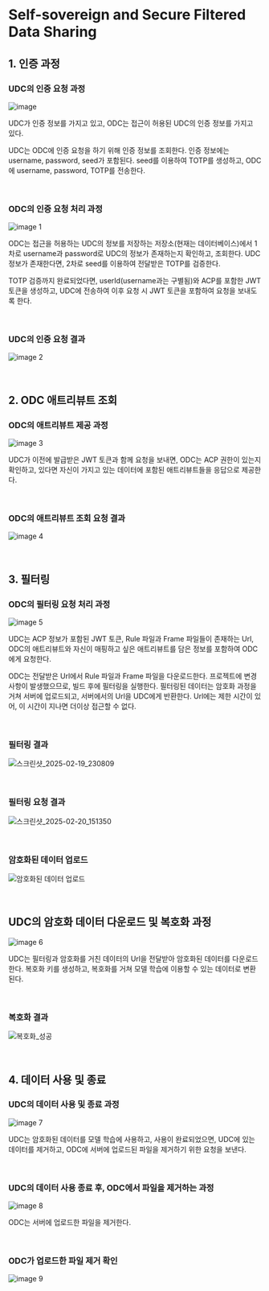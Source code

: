 # Self-sovereign and Secure Filtered Data Sharing

## 1. 인증 과정

### UDC의 인증 요청 과정

![image](https://github.com/user-attachments/assets/f4bf032e-417e-408c-b655-9141536b869f)

<p>UDC가 인증 정보를 가지고 있고, ODC는 접근이 허용된 UDC의 인증 정보를 가지고 있다.

UDC는 ODC에 인증 요청을 하기 위해 인증 정보를 조회한다. 인증 정보에는 username, password, seed가 포함된다. seed를 이용하여 TOTP를 생성하고, ODC에 username, password, TOTP를 전송한다.</p>

&nbsp;

### ODC의 인증 요청 처리 과정

![image 1](https://github.com/user-attachments/assets/08ec67d6-63ac-41d6-8545-32eb6ee1520b)

ODC는 접근을 허용하는 UDC의 정보를 저장하는 저장소(현재는 데이터베이스)에서 1차로 username과 password로 UDC의 정보가 존재하는지 확인하고, 조회한다. UDC 정보가 존재한다면, 2차로 seed를 이용하여 전달받은 TOTP를 검증한다.

TOTP 검증까지 완료되었다면, userId(username과는 구별됨)와 ACP를 포함한 JWT 토큰을 생성하고, UDC에 전송하여 이후 요청 시 JWT 토큰을 포함하여 요청을 보내도록 한다.

&nbsp;

### UDC의 인증 요청 결과

![image 2](https://github.com/user-attachments/assets/be5be97a-0e3b-4302-b65f-37a61620d63f)

&nbsp;

## 2. ODC 애트리뷰트 조회

### ODC의 애트리뷰트 제공 과정

![image 3](https://github.com/user-attachments/assets/6c7604e5-5d53-4b8f-b74e-ceef8b3e1674)

UDC가 이전에 발급받은 JWT 토큰과 함께 요청을 보내면, ODC는 ACP 권한이 있는지 확인하고, 있다면 자신이 가지고 있는 데이터에 포함된 애트리뷰트들을 응답으로 제공한다.

&nbsp;

### ODC의 애트리뷰트 조회 요청 결과

![image 4](https://github.com/user-attachments/assets/df98c723-dbca-45dc-8043-5a9bb2d41676)

&nbsp;

## 3. 필터링

### ODC의 필터링 요청 처리 과정

![image 5](https://github.com/user-attachments/assets/81bfa676-0afe-4cf0-bf74-8bff337390d0)

UDC는 ACP 정보가 포함된 JWT 토큰, Rule 파일과 Frame 파일들이 존재하는 Url, ODC의 애트리뷰트와 자신이 매핑하고 싶은 애트리뷰트를 담은 정보를 포함하여 ODC에게 요청한다.

ODC는 전달받은 Url에서 Rule 파일과 Frame 파일을 다운로드한다. 프로젝트에 변경사항이 발생했으므로, 빌드 후에 필터링을 실행한다. 필터링된 데이터는 암호화 과정을 거쳐 서버에 업로드되고, 서버에서의 Url을 UDC에게 반환한다. Url에는 제한 시간이 있어, 이 시간이 지나면 더이상 접근할 수 없다.

&nbsp;

### 필터링 결과

![스크린샷_2025-02-19_230809](https://github.com/user-attachments/assets/d8502ddc-6336-4b99-8058-32689d83cb4e)

&nbsp;

### 필터링 요청 결과

![스크린샷_2025-02-20_151350](https://github.com/user-attachments/assets/09051a03-be5d-4cac-b078-9e423eba4e8f)

&nbsp;

### 암호화된 데이터 업로드

![암호화된 데이터 업로드](fdee4b27-6018-40f1-9ba0-293c2bbeafa7.png)

&nbsp;

## UDC의 암호화 데이터 다운로드 및 복호화 과정

![image 6](https://github.com/user-attachments/assets/3808a955-796e-4a3e-ae9d-1f7424ac3e68)

UDC는 필터링과 암호화를 거친 데이터의 Url을 전달받아 암호화된 데이터를 다운로드한다. 복호화 키를 생성하고, 복호화를 거쳐 모델 학습에 이용할 수 있는 데이터로 변환된다. 

&nbsp;

### 복호화 결과

![복호화_성공](https://github.com/user-attachments/assets/943d06a3-2088-4b14-af69-a2d900e033f8)

&nbsp;

## 4. 데이터 사용 및 종료

### UDC의 데이터 사용 및 종료 과정

![image 7](https://github.com/user-attachments/assets/d917da37-f967-4e8c-bb8b-18f2d38646ae)

UDC는 암호화된 데이터를 모델 학습에 사용하고, 사용이 완료되었으면, UDC에 있는 데이터를 제거하고, ODC에 서버에 업로드된 파일을 제거하기 위한 요청을 보낸다.

&nbsp;

### UDC의 데이터 사용 종료 후, ODC에서 파일을 제거하는 과정

![image 8](https://github.com/user-attachments/assets/0e6bf16b-0338-4861-9505-e55ca5375b56)

ODC는 서버에 업로드한 파일을 제거한다.

&nbsp;

### ODC가 업로드한 파일 제거 확인

![image 9](https://github.com/user-attachments/assets/10b29a9c-0e99-4b55-b634-841825df5acc)

